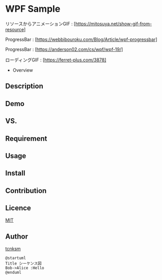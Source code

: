 WPF Sample
====
リソースからアニメーションGIF :
[https://mitosuya.net/show-gif-from-resource]

ProgressBar : 
[https://webbibouroku.com/Blog/Article/wpf-progressbar]

ProgressBar : 
[https://anderson02.com/cs/wpf/wpf-19/]

ローディングGIF :
[https://ferret-plus.com/3878]

- Overview
 
## Description

## Demo

## VS. 

## Requirement

## Usage

## Install

## Contribution

## Licence

[MIT](https://github.com/tcnksm/tool/blob/master/LICENCE)

## Author

[tcnksm](https://github.com/tcnksm)

```plantuml
@startuml
Title シーケンス図
Bob->Alice :Hello
@enduml
